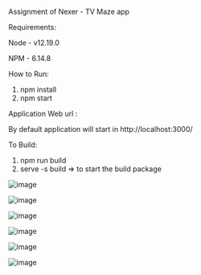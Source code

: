 Assignment of Nexer - TV Maze app

Requirements:

Node - v12.19.0

NPM  - 6.14.8

How to Run:

1. npm install
2. npm start

Application Web url :

By default application will start in http://localhost:3000/ 

To Build:

1. npm run build
2. serve -s build  => to start the build package

![image](https://user-images.githubusercontent.com/51961092/208343388-bea13b07-0d9b-4ec4-b09d-a78357f373e4.png)

![image](https://user-images.githubusercontent.com/51961092/208344009-7cd503c1-5f10-4c19-8f37-fad6593dbfa4.png)

![image](https://user-images.githubusercontent.com/51961092/208343580-a06d67e5-a5cf-4357-bbf0-30065ba396d2.png)

![image](https://user-images.githubusercontent.com/51961092/208343652-ea701e11-0858-4fdb-8459-31c51f1af11e.png)

![image](https://user-images.githubusercontent.com/51961092/208343737-31c960b9-144e-44c7-8a98-f95a4cefbeae.png)

![image](https://user-images.githubusercontent.com/51961092/208344260-f669b4d3-d197-46d6-95de-6edbd6c3028c.png)
